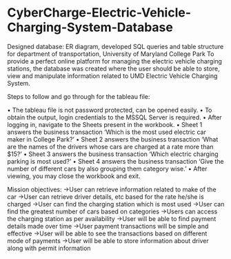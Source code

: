 # CyberCharge-Electric-Vehicle-Charging-System-Database
Designed database: ER diagram, developed SQL queries and table structure for department of transportation, University of Maryland College Park
To provide a perfect online platform for managing the electric vehicle charging stations, the database was created where the user should be able to store, view and manipulate information related to UMD Electric Vehicle Charging System.


Steps to follow and go through for the tableau file:

•	The tableau file is not password protected, can be opened easily. 
•	To obtain the output, login credentials to the MSSQL Server is required.
•	After logging in, navigate to the Sheets present in the workbook. 
•	Sheet 1 answers the business transaction ‘Which is the most used electric car maker in College Park?’
•	Sheet 2 answers the business transaction ‘What are the names of the drivers whose cars are charged at a rate more than $15?’
•	Sheet 3 answers the business transaction ‘Which electric charging parking is most used?’
•	Sheet 4 answers the business transaction ‘Give the number of different cars by also grouping them category wise.’
•	After viewing, you may close the workbook and exit. 

Mission objectives:
->User can retrieve information related to make of the car
->User can retrieve driver details, etc based for the rate he/she is charged
->User can find the charging station which is most used
->User can find the greatest number of cars based on categories 
->Users can access the charging station as per availability
->User will be able to find payment details made over time
->User payment transactions will be simple and effective
->User will be able to see the transactions based on different mode of payments
->User will be able to store information about driver along with permit information


